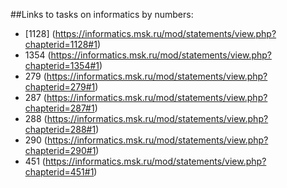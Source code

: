 ##Links to tasks on informatics by numbers:
+ [1128] (https://informatics.msk.ru/mod/statements/view.php?chapterid=1128#1)
+ 1354 (https://informatics.msk.ru/mod/statements/view.php?chapterid=1354#1)
+ 279 (https://informatics.msk.ru/mod/statements/view.php?chapterid=279#1)
+ 287 (https://informatics.msk.ru/mod/statements/view.php?chapterid=287#1)
+ 288 (https://informatics.msk.ru/mod/statements/view.php?chapterid=288#1)
+ 290 (https://informatics.msk.ru/mod/statements/view.php?chapterid=290#1)
+ 451 (https://informatics.msk.ru/mod/statements/view.php?chapterid=451#1)
